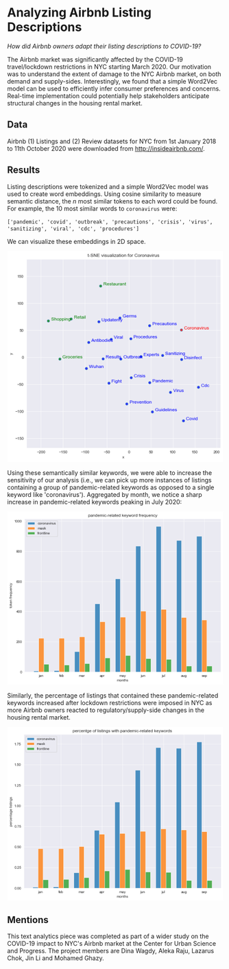 # Analyzing Airbnb Listing Descriptions

*How did Airbnb owners adapt their listing descriptions to COVID-19?*

The Airbnb market was significantly affected by the COVID-19 travel/lockdown restrictions in NYC starting March 2020. Our motivation was to understand the extent of damage to the NYC Airbnb market, on both demand and supply-sides. Interestingly, we found that a simple Word2Vec model can be used to efficiently infer consumer preferences and concerns. Real-time implementation could potentially help stakeholders anticipate structural changes in the housing rental market.

## Data

Airbnb (1) Listings and (2) Review datasets for NYC from 1st January 2018 to 11th October 2020 were downloaded from http://insideairbnb.com/.

## Results

Listing descriptions were tokenized and a simple Word2Vec model was used to create word embeddings. Using cosine similarity to measure semantic distance, the *n* most similar tokens to each word could be found. For example, the 10 most similar words to `coronavirus` were:

```
['pandemic', 'covid', 'outbreak', 'precautions', 'crisis', 'virus', 'sanitizing', 'viral', 'cdc', 'procedures']
```

We can visualize these embeddings in 2D space.

![t-sne visualization of coronavirus-related keywords](/images/tsne_word2vec.png)

Using these semantically similar keywords, we were able to increase the sensitivity of our analysis (i.e., we can pick up more instances of listings containing a group of pandemic-related keywords as opposed to a single keyword like 'coronavirus'). Aggregated by month, we notice a sharp increase in pandemic-related keywords peaking in July 2020:

![keyword frequency](/images/wordfreq.png)

Similarly, the percentage of listings that contained these pandemic-related keywords increased after lockdown restrictions were imposed in NYC as more Airbnb owners reacted to regulatory/supply-side changes in the housing rental market.

![frequency of listings containing keywords](/images/listingfreq.png)

## Mentions

This text analytics piece was completed as part of a wider study on the COVID-19 impact to NYC's Airbnb market at the Center for Urban Science and Progress. The project members are Dina Wagdy, Aleka Raju, Lazarus Chok, Jin Li and Mohamed Ghazy.
